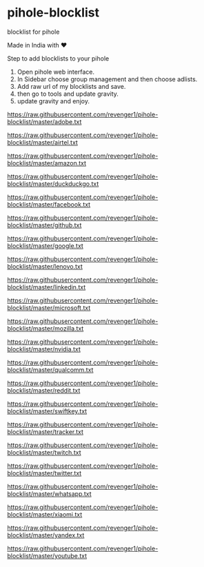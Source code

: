 # pihole-blocklist
blocklist for pihole

Made in India with ❤️

Step to add blocklists to your pihole 
1. Open pihole web interface.
2. In Sidebar choose group management and then choose adlists.
3. Add raw url of my blocklists and save.
4. then go to tools and update gravity.
5. update gravity and enjoy.

https://raw.githubusercontent.com/revenger1/pihole-blocklist/master/adobe.txt

https://raw.githubusercontent.com/revenger1/pihole-blocklist/master/airtel.txt

https://raw.githubusercontent.com/revenger1/pihole-blocklist/master/amazon.txt

https://raw.githubusercontent.com/revenger1/pihole-blocklist/master/duckduckgo.txt

https://raw.githubusercontent.com/revenger1/pihole-blocklist/master/facebook.txt

https://raw.githubusercontent.com/revenger1/pihole-blocklist/master/github.txt

https://raw.githubusercontent.com/revenger1/pihole-blocklist/master/google.txt

https://raw.githubusercontent.com/revenger1/pihole-blocklist/master/lenovo.txt

https://raw.githubusercontent.com/revenger1/pihole-blocklist/master/linkedin.txt

https://raw.githubusercontent.com/revenger1/pihole-blocklist/master/microsoft.txt

https://raw.githubusercontent.com/revenger1/pihole-blocklist/master/mozilla.txt

https://raw.githubusercontent.com/revenger1/pihole-blocklist/master/nvidia.txt

https://raw.githubusercontent.com/revenger1/pihole-blocklist/master/qualcomm.txt

https://raw.githubusercontent.com/revenger1/pihole-blocklist/master/reddit.txt

https://raw.githubusercontent.com/revenger1/pihole-blocklist/master/swiftkey.txt

https://raw.githubusercontent.com/revenger1/pihole-blocklist/master/tracker.txt

https://raw.githubusercontent.com/revenger1/pihole-blocklist/master/twitch.txt

https://raw.githubusercontent.com/revenger1/pihole-blocklist/master/twitter.txt

https://raw.githubusercontent.com/revenger1/pihole-blocklist/master/whatsapp.txt

https://raw.githubusercontent.com/revenger1/pihole-blocklist/master/xiaomi.txt

https://raw.githubusercontent.com/revenger1/pihole-blocklist/master/yandex.txt

https://raw.githubusercontent.com/revenger1/pihole-blocklist/master/youtube.txt
